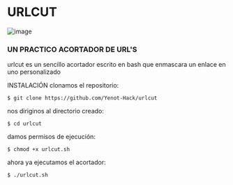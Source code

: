 # URLCUT

![image](https://user-images.githubusercontent.com/80509534/111858929-63aaa600-8902-11eb-9ab0-a36c40c5326d.png)


### UN PRACTICO ACORTADOR DE URL'S
urlcut es un sencillo acortador escrito en bash que enmascara un enlace en uno personalizado

INSTALACIÓN
clonamos el repositorio:
```
$ 𝚐𝚒𝚝 𝚌𝚕𝚘𝚗𝚎 𝚑𝚝𝚝𝚙𝚜://𝚐𝚒𝚝𝚑𝚞𝚋.𝚌𝚘𝚖/𝚈𝚎𝚗𝚘𝚝-𝙷𝚊𝚌𝚔/𝚞𝚛𝚕𝚌𝚞𝚝
```
nos diriginos al directorio creado:
```
$ 𝚌𝚍 𝚞𝚛𝚕𝚌𝚞𝚝
```
damos permisos de ejecución:
```
$ 𝚌𝚑𝚖𝚘𝚍 +𝚡 𝚞𝚛𝚕𝚌𝚞𝚝.𝚜𝚑
```
ahora ya ejecutamos el acortador:
```
$ ./urlcut.sh
```
